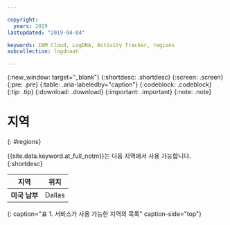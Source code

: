 ```yaml
---

copyright:
  years: 2019
lastupdated: "2019-04-04"

keywords: IBM Cloud, LogDNA, Activity Tracker, regions
subcollection: logdnaat

---
```


{:new_window: target="_blank"}
{:shortdesc: .shortdesc}
{:screen: .screen}
{:pre: .pre}
{:table: .aria-labeledby="caption"}
{:codeblock: .codeblock}
{:tip: .tip}
{:download: .download}
{:important: .important}
{:note: .note}

# 지역
{: #regions}

{{site.data.keyword.at_full_notm}}는 다음 지역에서 사용 가능합니다.
{:shortdesc}



|지역                |위치  |
|-----------------------|-----------|
|**미국 남부**          |Dallas    |
{: caption="표 1. 서비스가 사용 가능한 지역의 목록" caption-side="top"} 



